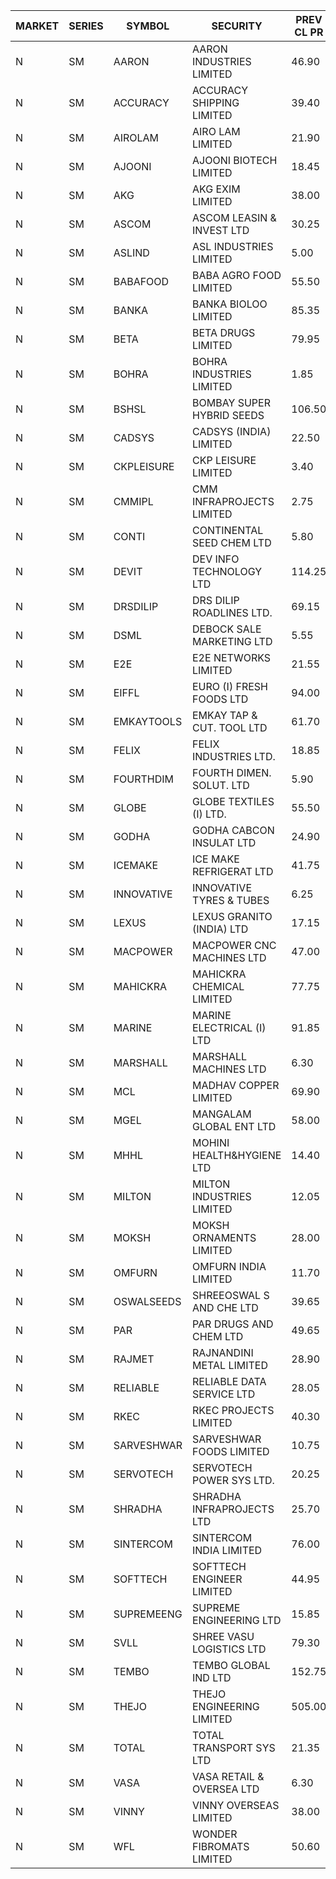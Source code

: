 


| MARKET | SERIES | SYMBOL | SECURITY | PREV CL PR | OPEN PRICE | HIGH PRICE | LOW PRICE | CLOSE PRICE | NET TRDVAL | NET TRDQTY | CORP IND | HI 52 WK | LO 52 WK |
| ----- | ----- | ----- | ----- | ----- | ----- | ----- | ----- | ----- | ----- | ----- | ----- | ----- | ----- |
| N | SM | AARON | AARON INDUSTRIES LIMITED | 46.90 | 44.50 | 44.50 | 44.50 | 44.50 | 146850.00 | 3300 |  | 53.50 | 40.00 |
| N | SM | ACCURACY | ACCURACY SHIPPING LIMITED | 39.40 | 39.90 | 39.90 | 39.05 | 39.30 | 1202560.00 | 30400 |  | 41.50 | 12.35 |
| N | SM | AIROLAM | AIRO LAM LIMITED | 21.90 | 21.90 | 21.90 | 21.90 | 21.90 | 65700.00 | 3000 |  | 32.95 | 14.45 |
| N | SM | AJOONI | AJOONI BIOTECH LIMITED | 18.45 | 19.25 | 19.25 | 18.75 | 18.80 | 379800.00 | 20000 |  | 19.25 | 6.35 |
| N | SM | AKG | AKG EXIM LIMITED | 38.00 | 39.00 | 39.00 | 39.00 | 39.00 | 156000.00 | 4000 |  | 39.00 | 30.00 |
| N | SM | ASCOM | ASCOM LEASIN & INVEST LTD | 30.25 | 30.25 | 30.25 | 30.25 | 30.25 | 968000.00 | 32000 |  | 40.50 | 30.00 |
| N | SM | ASLIND | ASL INDUSTRIES LIMITED | 5.00 | 4.75 | 4.75 | 4.75 | 4.75 | 19000.00 | 4000 |  | 11.20 | 4.75 |
| N | SM | BABAFOOD | BABA AGRO FOOD LIMITED | 55.50 | 55.00 | 58.20 | 55.00 | 57.90 | 1663300.00 | 30000 |  | 70.00 | 35.20 |
| N | SM | BANKA | BANKA BIOLOO LIMITED | 85.35 | 81.10 | 81.10 | 81.10 | 81.10 | 97320.00 | 1200 |  | 94.90 | 56.75 |
| N | SM | BETA | BETA DRUGS LIMITED | 79.95 | 80.00 | 87.90 | 80.00 | 87.90 | 531200.00 | 6400 |  | 104.60 | 37.00 |
| N | SM | BOHRA | BOHRA INDUSTRIES LIMITED | 1.85 | 1.85 | 1.85 | 1.85 | 1.85 | 3700.00 | 2000 |  | 5.00 | .35 |
| N | SM | BSHSL | BOMBAY SUPER HYBRID SEEDS | 106.50 | 112.00 | 112.00 | 112.00 | 112.00 | 134400.00 | 1200 |  | 134.05 | 85.70 |
| N | SM | CADSYS | CADSYS (INDIA) LIMITED | 22.50 | 21.50 | 21.65 | 21.50 | 21.60 | 129500.00 | 6000 |  | 51.35 | 15.50 |
| N | SM | CKPLEISURE | CKP LEISURE LIMITED | 3.40 | 3.50 | 3.50 | 3.50 | 3.50 | 42000.00 | 12000 |  | 7.55 | 3.30 |
| N | SM | CMMIPL | CMM INFRAPROJECTS LIMITED | 2.75 | 2.70 | 2.70 | 2.70 | 2.70 | 8100.00 | 3000 |  | 9.25 | 2.40 |
| N | SM | CONTI | CONTINENTAL SEED CHEM LTD | 5.80 | 5.55 | 5.55 | 5.55 | 5.55 | 314468.55 | 56661 |  | 102.20 | 5.55 |
| N | SM | DEVIT | DEV INFO TECHNOLOGY LTD | 114.25 | 118.00 | 120.00 | 115.00 | 115.50 | 1052400.00 | 9000 |  | 120.00 | 57.00 |
| N | SM | DRSDILIP | DRS DILIP ROADLINES LTD. | 69.15 | 69.10 | 69.10 | 69.10 | 69.10 | 884480.00 | 12800 |  | 78.00 | 65.50 |
| N | SM | DSML | DEBOCK SALE MARKETING LTD | 5.55 | 5.80 | 5.80 | 5.80 | 5.80 | 34800.00 | 6000 |  | 8.35 | 3.50 |
| N | SM | E2E | E2E NETWORKS LIMITED | 21.55 | 22.60 | 22.60 | 22.60 | 22.60 | 45200.00 | 2000 |  | 42.00 | 13.30 |
| N | SM | EIFFL | EURO (I) FRESH FOODS LTD | 94.00 | 94.00 | 94.00 | 94.00 | 94.00 | 150400.00 | 1600 |  | 131.00 | 71.00 |
| N | SM | EMKAYTOOLS | EMKAY TAP & CUT. TOOL LTD | 61.70 | 58.65 | 58.65 | 58.65 | 58.65 | 35190.00 | 600 |  | 164.75 | 58.65 |
| N | SM | FELIX | FELIX INDUSTRIES LTD. | 18.85 | 19.75 | 19.75 | 19.75 | 19.75 | 158000.00 | 8000 |  | 25.40 | 10.80 |
| N | SM | FOURTHDIM | FOURTH DIMEN. SOLUT. LTD | 5.90 | 6.15 | 6.15 | 5.70 | 5.70 | 23550.00 | 4000 |  | 16.25 | 5.30 |
| N | SM | GLOBE | GLOBE TEXTILES (I) LTD. | 55.50 | 53.70 | 53.70 | 52.80 | 52.80 | 745300.00 | 14000 |  | 60.25 | 18.00 |
| N | SM | GODHA | GODHA CABCON INSULAT LTD | 24.90 | 23.75 | 23.75 | 23.75 | 23.75 | 95000.00 | 4000 |  | 30.85 | 10.95 |
| N | SM | ICEMAKE | ICE MAKE REFRIGERAT LTD | 41.75 | 40.80 | 40.80 | 39.70 | 40.50 | 883800.00 | 22000 |  | 67.80 | 25.65 |
| N | SM | INNOVATIVE | INNOVATIVE TYRES & TUBES | 6.25 | 6.50 | 6.50 | 5.95 | 6.00 | 262800.00 | 42000 |  | 16.25 | 5.40 |
| N | SM | LEXUS | LEXUS GRANITO (INDIA) LTD | 17.15 | 16.30 | 16.30 | 16.30 | 16.30 | 48900.00 | 3000 |  | 17.95 | 4.55 |
| N | SM | MACPOWER | MACPOWER CNC MACHINES LTD | 47.00 | 48.95 | 48.95 | 48.95 | 48.95 | 24964.50 | 510 |  | 126.45 | 33.30 |
| N | SM | MAHICKRA | MAHICKRA CHEMICAL LIMITED | 77.75 | 77.25 | 78.20 | 76.10 | 77.50 | 925200.00 | 12000 |  | 93.50 | 50.15 |
| N | SM | MARINE | MARINE ELECTRICAL (I) LTD | 91.85 | 92.35 | 92.60 | 88.00 | 89.00 | 2192400.00 | 24000 |  | 123.00 | 78.00 |
| N | SM | MARSHALL | MARSHALL MACHINES LTD | 6.30 | 6.30 | 6.30 | 6.10 | 6.25 | 130650.00 | 21000 |  | 24.45 | 4.85 |
| N | SM | MCL | MADHAV COPPER LIMITED | 69.90 | 73.00 | 73.00 | 71.80 | 71.80 | 173760.00 | 2400 |  | 247.85 | 52.10 |
| N | SM | MGEL | MANGALAM GLOBAL ENT LTD | 58.00 | 58.50 | 58.50 | 58.50 | 58.50 | 117000.00 | 2000 |  | 58.90 | 51.05 |
| N | SM | MHHL | MOHINI HEALTH&HYGIENE LTD | 14.40 | 15.05 | 15.10 | 14.95 | 15.10 | 316050.00 | 21000 |  | 22.40 | 11.35 |
| N | SM | MILTON | MILTON INDUSTRIES LIMITED | 12.05 | 11.90 | 12.50 | 11.90 | 12.40 | 432300.00 | 35200 |  | 16.35 | 7.00 |
| N | SM | MOKSH | MOKSH ORNAMENTS LIMITED | 28.00 | 30.00 | 30.00 | 30.00 | 30.00 | 180000.00 | 6000 |  | 36.25 | 20.20 |
| N | SM | OMFURN | OMFURN INDIA LIMITED | 11.70 | 11.15 | 11.15 | 11.15 | 11.15 | 66900.00 | 6000 |  | 15.75 | 4.50 |
| N | SM | OSWALSEEDS | SHREEOSWAL S AND CHE LTD | 39.65 | 37.70 | 37.70 | 37.70 | 37.70 | 301600.00 | 8000 |  | 46.75 | 20.00 |
| N | SM | PAR | PAR DRUGS AND CHEM LTD | 49.65 | 50.00 | 50.00 | 50.00 | 50.00 | 100000.00 | 2000 |  | 52.75 | 26.20 |
| N | SM | RAJMET | RAJNANDINI METAL LIMITED | 28.90 | 26.05 | 29.00 | 26.05 | 29.00 | 559800.00 | 20000 |  | 29.35 | 26.05 |
| N | SM | RELIABLE | RELIABLE DATA SERVICE LTD | 28.05 | 27.50 | 28.50 | 27.45 | 28.00 | 926760.00 | 33600 |  | 36.40 | 19.95 |
| N | SM | RKEC | RKEC PROJECTS LIMITED | 40.30 | 38.50 | 38.50 | 38.50 | 38.50 | 115500.00 | 3000 |  | 66.65 | 26.20 |
| N | SM | SARVESHWAR | SARVESHWAR FOODS LIMITED | 10.75 | 10.75 | 11.25 | 10.75 | 11.25 | 88320.00 | 8000 |  | 38.00 | 8.45 |
| N | SM | SERVOTECH | SERVOTECH POWER SYS LTD. | 20.25 | 20.90 | 20.90 | 19.25 | 19.25 | 160600.00 | 8000 |  | 21.50 | 6.50 |
| N | SM | SHRADHA | SHRADHA INFRAPROJECTS LTD | 25.70 | 24.50 | 24.50 | 24.50 | 24.50 | 49000.00 | 2000 |  | 51.35 | 21.25 |
| N | SM | SINTERCOM | SINTERCOM INDIA LIMITED | 76.00 | 76.00 | 76.00 | 76.00 | 76.00 | 152000.00 | 2000 |  | 82.65 | 35.55 |
| N | SM | SOFTTECH | SOFTTECH ENGINEER LIMITED | 44.95 | 46.00 | 46.90 | 46.00 | 46.90 | 371680.00 | 8000 |  | 76.25 | 32.45 |
| N | SM | SUPREMEENG | SUPREME ENGINEERING LTD | 15.85 | 16.50 | 16.50 | 16.50 | 16.50 | 726000.00 | 44000 |  | 36.90 | 13.20 |
| N | SM | SVLL | SHREE VASU LOGISTICS LTD | 79.30 | 80.15 | 80.15 | 80.15 | 80.15 | 80150.00 | 1000 |  | 126.95 | 70.00 |
| N | SM | TEMBO | TEMBO GLOBAL IND LTD | 152.75 | 158.25 | 158.25 | 158.25 | 158.25 | 1266000.00 | 8000 |  | 158.25 | 103.75 |
| N | SM | THEJO | THEJO ENGINEERING LIMITED | 505.00 | 510.00 | 525.00 | 510.00 | 517.00 | 820400.00 | 1600 |  | 607.70 | 350.55 |
| N | SM | TOTAL | TOTAL TRANSPORT SYS LTD | 21.35 | 22.40 | 22.40 | 22.40 | 22.40 | 67200.00 | 3000 |  | 48.95 | 17.50 |
| N | SM | VASA | VASA RETAIL & OVERSEA LTD | 6.30 | 6.60 | 6.60 | 6.60 | 6.60 | 26400.00 | 4000 |  | 22.00 | 6.00 |
| N | SM | VINNY | VINNY OVERSEAS LIMITED | 38.00 | 38.00 | 40.00 | 38.00 | 40.00 | 354000.00 | 9000 |  | 43.00 | 32.90 |
| N | SM | WFL | WONDER FIBROMATS LIMITED | 50.60 | 50.60 | 50.60 | 50.60 | 50.60 | 2752640.00 | 54400 |  | 100.00 | 48.10 |




